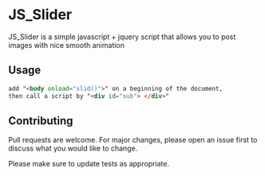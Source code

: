 # JS_Slider

JS_Slider is a simple javascript + jquery script that allows you to post images with nice smooth animation



## Usage

```html
add "<body onload="slid()">" on a beginning of the document,
then call a script by "<div id="sub"> </div>"
```

## Contributing
Pull requests are welcome. For major changes, please open an issue first to discuss what you would like to change.

Please make sure to update tests as appropriate.
